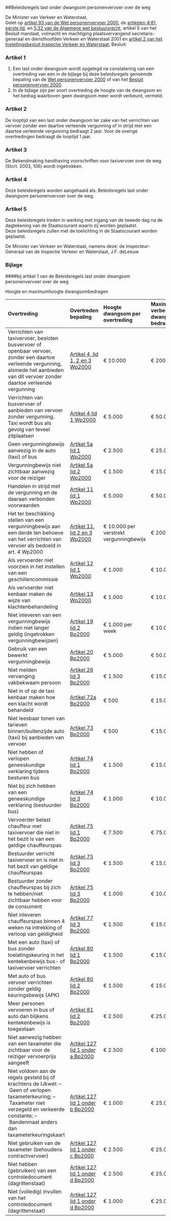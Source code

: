 <meta http-equiv='Content-Type' content='text/html; charset=utf-8' />

##Beleidsregels last onder dwangsom personenvervoer over de weg

De Minister van Verkeer en Waterstaat,  
Gelet op [artikel 93 van de Wet personenvervoer 2000](../../../../../../../../../../wet/wet/personenvervoer/2000/BWBR0011470/README.md), de [artikelen 4:81, eerste lid](../../../../../../../../../../wet/algemene/wet/bestuursrecht/BWBR0005537/README.md), en [5:32 van de Algemene wet bestuursrecht](../../../../../../../../../../wet/algemene/wet/bestuursrecht/BWBR0005537/README.md), artikel 5 van het Besluit mandaat, volmacht en machtiging plaatsvervangend secretaris-generaal en diensthoofden Verkeer en Waterstaat 2001 en [artikel 2 van het Instellingsbesluit Inspectie Verkeer en Waterstaat](../../../../../../../../../../ministeriele-regeling/instellingsbesluit/inspectie/verkeer/en/waterstaat/BWBR0012546/README.md);
Besluit:    

### Artikel  1  

1.  Een last onder dwangsom wordt opgelegd na constatering van een overtreding van een in de bijlage bij deze beleidsregels genoemde bepaling van de [Wet personenvervoer 2000](../../../../../../../../../../wet/wet/personenvervoer/2000/BWBR0011470/README.md) of van het [Besluit personenvervoer 2000](../../../../../../../../../../AMvB/besluit/personenvervoer/2000/BWBR0011982/README.md).   
2.  In de bijlage zijn per soort overtreding de hoogte van de dwangsom en het bedrag waarboven geen dwangsom meer wordt verbeurd, vermeld.   

### Artikel  2  

De looptijd van een last onder dwangsom ter zake van het verrichten van vervoer zonder een daartoe verleende vergunning of in strijd met een daartoe verleende vergunning bedraagt 2 jaar. Voor de overige overtredingen bedraagt de looptijd 1 jaar.  

### Artikel  3  

De Bekendmaking handhaving voorschriften voor taxivervoer over de weg (Stcrt. 2003, 106) wordt ingetrokken.  

### Artikel  4  

Deze beleidsregels worden aangehaald als: Beleidsregels last onder dwangsom personenvervoer over de weg.  

### Artikel  5  

Deze beleidsregels treden in werking met ingang van de tweede dag na de dagtekening van de Staatscourant waarin zij worden geplaatst.  
Deze beleidsregels zullen met de toelichting in de Staatscourant worden geplaatst.  

De 
Minister van Verkeer en Waterstaat, namens deze: de 
Inspecteur-Generaal van de Inspectie Verkeer en Waterstaat, 
J.F. deLeeuw  

### Bijlage  

####bij artikel 1  van de Beleidsregels last onder dwangsom personenvervoer over de weg

Hoogte en maximumhoogte dwangsombedragen 

| Overtreding  | Overtreden bepaling  | Hoogte  dwangsom per  overtreding  | Maximumhoogte verbeurde dwangsom-  bedragen  |
|:---|:---|:---|:---|
| Verrichten van taxivervoer, besloten busvervoer of openbaar vervoer, zonder een daartoe verleende vergunning, alsmede het aanbieden van dit vervoer zonder daartoe verleende vergunning  |  [Artikel 4, lid 1, 2 en 3 Wp2000](../../../../../../../../../../wet/wet/personenvervoer/2000/BWBR0011470/README.md)   | € 10.000  | € 200.000  |
| Verrichten van busvervoer of aanbieden van vervoer zonder vergunning. Taxi wordt bus als gevolg van teveel zitplaatsen  |  [Artikel 4 lid 1 Wp2000](../../../../../../../../../../wet/wet/personenvervoer/2000/BWBR0011470/README.md)   | € 5.000  | € 50.000  |
| Geen vergunningbewijs aanwezig in de auto (taxi) of bus  |  [Artikel 5a lid 1 Wp2000](../../../../../../../../../../wet/wet/personenvervoer/2000/BWBR0011470/README.md)   | € 2.500  | € 25.000  |
| Vergunningbewijs niet zichtbaar aanwezig voor de reiziger  |  [Artikel 5a lid 2 Wp2000](../../../../../../../../../../wet/wet/personenvervoer/2000/BWBR0011470/README.md)   | € 1.500  | € 15.000  |
| Handelen in strijd met de vergunning en de daaraan verbonden voorwaarden  |  [Artikel 11 lid 1 Wp2000](../../../../../../../../../../wet/wet/personenvervoer/2000/BWBR0011470/README.md)   | € 5.000  | € 50.000  |
| Het ter beschikking stellen van een vergunningbewijs aan een derde ten behoeve van het verrichten van vervoer als bedoeld in art. 4 Wp2000  |  [Artikel 11, lid 2 en 3 Wp2000](../../../../../../../../../../wet/wet/personenvervoer/2000/BWBR0011470/README.md)   | € 10.000 per verstrekt vergunningbewijs  | € 200.000  |
| Als vervoerder niet voorzien in het instellen van een geschillencommissie  |  [Artikel 12 lid 1 Wp2000](../../../../../../../../../../wet/wet/personenvervoer/2000/BWBR0011470/README.md)   | € 1.000  | € 10.000  |
| Als vervoerder niet kenbaar maken de wijze van klachtenbehandeling  |  [Artikel 13 Wp2000](../../../../../../../../../../wet/wet/personenvervoer/2000/BWBR0011470/README.md)   | € 1.000  | € 10.000  |
| Niet inleveren van een vergunningbewijs indien niet langer geldig (ingetrokken vergunningbewijzen)  |  [Artikel 19 lid 2 Bp2000](../../../../../../../../../../AMvB/besluit/personenvervoer/2000/BWBR0011982/README.md)   | € 1.000 per week  | € 10.000  |
| Gebruik van een bewerkt vergunningbewijs  |  [Artikel 20 Bp2000](../../../../../../../../../../AMvB/besluit/personenvervoer/2000/BWBR0011982/README.md)   | € 5.000  | € 50.000  |
| Niet melden vervanging vakbekwaam persoon  |  [Artikel 26 lid 3 Bp2000](../../../../../../../../../../AMvB/besluit/personenvervoer/2000/BWBR0011982/README.md)   | € 1.500  | € 15.000  |
| Niet in of op de taxi kenbaar maken hoe een klacht wordt behandeld  |  [Artikel 72a Bp2000](../../../../../../../../../../AMvB/besluit/personenvervoer/2000/BWBR0011982/README.md)   | € 500  | € 15.000  |
| Niet leesbaar tonen van tarieven binnen/buitenzijde auto (taxi) bij aanbieden van vervoer  |  [Artikel 73 Bp2000](../../../../../../../../../../AMvB/besluit/personenvervoer/2000/BWBR0011982/README.md)   | € 500  | € 15.000  |
| Niet hebben of verlopen geneeskundige verklaring tijdens besturen bus  |  [Artikel 74 lid 1 Bp2000](../../../../../../../../../../AMvB/besluit/personenvervoer/2000/BWBR0011982/README.md)   | € 1.500  | € 15.000  |
| Niet bij zich hebben van een geneeskundige verklaring (bestuurder bus)  |  [Artikel 74 lid 3 Bp2000](../../../../../../../../../../AMvB/besluit/personenvervoer/2000/BWBR0011982/README.md)   | € 1.000  | € 10.000  |
| Vervoerder belast chauffeur met taxivervoer die niet in het bezit is van een geldige chauffeurspas  |  [Artikel 75 lid 1 Bp2000](../../../../../../../../../../AMvB/besluit/personenvervoer/2000/BWBR0011982/README.md)   | € 7.500  | € 75.000  |
| Bestuurder verricht taxivervoer en is niet in het bezit van geldige chauffeurspas  |  [Artikel 75 lid 3 Bp2000](../../../../../../../../../../AMvB/besluit/personenvervoer/2000/BWBR0011982/README.md)   | € 1.500  | € 15.000  |
| Bestuurder zonder chauffeurspas bij zich te hebben/niet zichtbaar hebben voor de consument  |  [Artikel 75 lid 3 Bp2000](../../../../../../../../../../AMvB/besluit/personenvervoer/2000/BWBR0011982/README.md)   | € 1.000  | € 10.000  |
| Niet inleveren chauffeurspas binnen 4 weken na intrekking of verloop van geldigheid  |  [Artikel 77 lid 3 Bp2000](../../../../../../../../../../AMvB/besluit/personenvervoer/2000/BWBR0011982/README.md)   | € 1.500  | € 15.000  |
| Met een auto (taxi) of bus zonder toelatingskeuring in het kentekenbewijs bus- of taxivervoer verrichten  |  [Artikel 80 lid 1 Bp2000](../../../../../../../../../../AMvB/besluit/personenvervoer/2000/BWBR0011982/README.md)   | € 1.500  | € 15.000  |
| Met auto of bus vervoer verrichten zonder geldig keuringsbewijs (APK)  |  [Artikel 80 lid 2 Bp2000](../../../../../../../../../../AMvB/besluit/personenvervoer/2000/BWBR0011982/README.md)   | € 1.500  | € 15.000  |
| Meer personen vervoeren in bus of auto dan blijkens kentekenbewijs is toegestaan  |  [Artikel 81 lid 2 Bp2000](../../../../../../../../../../AMvB/besluit/personenvervoer/2000/BWBR0011982/README.md)   | € 2.500  | € 25.000  |
| Niet aanwezig hebben van een taxameter die zichtbaar voor de reiziger vervoerprijs aangeeft  |  [Artikel 127 lid 1 onder a Bp2000](../../../../../../../../../../AMvB/besluit/personenvervoer/2000/BWBR0011982/README.md)   | € 2.500  | € 100.000  |
| Niet voldoen aan de regels gesteld bij of krachtens de IJkwet:  – Geen of verlopen taxameterkeuring;  – Taxameter niet verzegeld en verkeerde constante;  – Bandenmaat anders dan taxameterkeuringskaart  |  [Artikel 127 lid 1 onder b Bp2000](../../../../../../../../../../AMvB/besluit/personenvervoer/2000/BWBR0011982/README.md)   | € 1.000  | € 25.000  |
| Niet gebruiken van de taxameter (behoudens contractvervoer)  |  [Artikel 127 lid 1 onder c Bp2000](../../../../../../../../../../AMvB/besluit/personenvervoer/2000/BWBR0011982/README.md)   | € 2.500  | € 25.000  |
| Niet hebben (gebruiken) van een controledocument (dagrittenstaat)  |  [Artikel 127 lid 1 onder d Bp2000](../../../../../../../../../../AMvB/besluit/personenvervoer/2000/BWBR0011982/README.md)   | € 2.500  | € 25.000  |
| Niet (volledig) invullen van het controledocument (dagrittenstaat)  |  [Artikel 127 lid 1 onder d Bp2000](../../../../../../../../../../AMvB/besluit/personenvervoer/2000/BWBR0011982/README.md)   | € 1.000  | € 25.000  |

